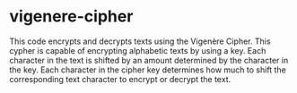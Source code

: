 # vigenere-cipher
This code encrypts and decrypts texts using the Vigenère Cipher. This cypher is capable of encrypting alphabetic texts by using a key. Each character in the text is shifted by an amount determined by the character in the key. Each character in the cipher key determines how much to shift the corresponding text character to encrypt or decrypt the text.
